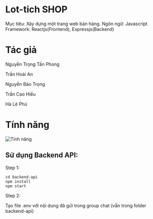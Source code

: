 # Lot-tich SHOP
Mục tiêu: Xây dựng một trang web bán hàng.
Ngôn ngữ: Javascript
Framework: Reactjs(Frontend), Expressjs(Backend)
# Tác giả
Nguyễn Trọng Tấn Phong

Trần Hoài An

Nguyễn Bảo Trọng 

Trần Cao Hiếu

Hà Lê Phú
# Tính năng
![Tính năng](https://github.com/hieutran03/lot-tich-shop-home-page/assets/164027211/5ee4b9e3-6644-40a6-b654-e5078918ca58)

## Sử dụng Backend API:

Step 1:
```
cd backend-api
npm install
npm start
```

Step 2:

Tạo file .env với nội dung đã gửi trong group chat (vẫn trong folder backend-api)